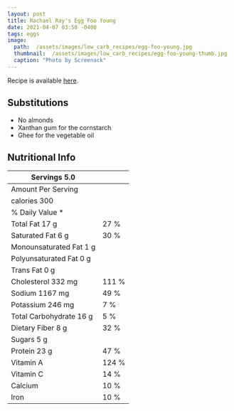 ```yaml
---
layout: post
title: Rachael Ray's Egg Foo Young
date: 2021-04-07 03:50 -0400
tags: eggs
image: 
  path:  /assets/images/low_carb_recipes/egg-foo-young.jpg
  thumbnail:  /assets/images/low_carb_recipes/egg-foo-young-thumb.jpg 
  caption: "Photo by Screenack"
---
```


Recipe is available [here](https://www.rachaelray.com/recipes/egg-foo-young/).

## Substitutions
* No almonds
* Xanthan gum for the cornstarch 
* Ghee for the vegetable oil


## Nutritional Info

| Servings 5.0            |       |
|-------------------------|-------|
| Amount Per Serving      |       |
| calories 300            |       |
|         % Daily Value * |       |
| Total Fat 17 g          |  27 % |
| Saturated Fat 6 g       |  30 % |
| Monounsaturated Fat 1 g |       |
| Polyunsaturated Fat 0 g |       |
| Trans Fat 0 g           |       |
| Cholesterol 332 mg      | 111 % |
| Sodium 1167 mg          |  49 % |
| Potassium 246 mg        |   7 % |
| Total Carbohydrate 16 g |   5 % |
| Dietary Fiber 8 g       |  32 % |
| Sugars 5 g              |       |
| Protein 23 g            |  47 % |
| Vitamin A               | 124 % |
| Vitamin C               |  14 % |
| Calcium                 |  10 % |
| Iron                    |  10 % |
